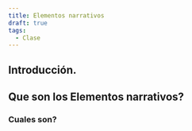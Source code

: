 ```yaml
---
title: Elementos narrativos
draft: true
tags:
  - Clase
---
```

 
## Introducción.

## Que son los Elementos narrativos?

### Cuales son?
